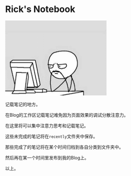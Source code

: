# Rick's Notebook

![Thinking](images/thinking.png)

记载笔记的地方。

在Blog的工作区记载笔记难免因为页面效果的调试分散注意力。

在这里将可以集中注意力思考和记载笔记。

这些未完成的笔记将在`recently`文件夹中保存。

那些完成了的笔记将在某个时间归档到各自分类到文件夹中。

然后再在某一个时间里发布到我的Blog上。

以上。
